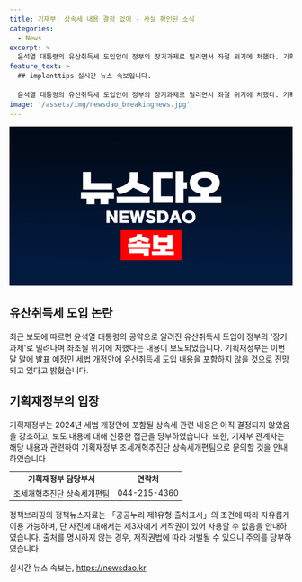 ```yaml
---
title: 기재부, 상속세 내용 결정 없어 - 사실 확인된 소식
categories:
  - News
excerpt: >
  윤석열 대통령의 유산취득세 도입안이 정부의 장기과제로 밀리면서 좌절 위기에 처했다. 기획재정부는 이를 단기과제에 포함시키지 않을 것으로 전해졌지만, 세법 개정안에는 결정된 내용이 없다고 설명했다. 이에 대한 논란이 예상되며, 유산취득세 도입 여부에 대한 관심이 높아지고 있다.
feature_text: >
  ## implanttips 실시간 뉴스 속보입니다.

  윤석열 대통령의 유산취득세 도입안이 정부의 장기과제로 밀리면서 좌절 위기에 처했다. 기획재정부는 이를 단기과제에 포함시키지 않을 것으로 전해졌지만, 세법 개정안에는 결정된 내용이 없다고 설명했다. 이에 대한 논란이 예상되며, 유산취득세 도입 여부에 대한 관심이 높아지고 있다.
image: '/assets/img/newsdao_breakingnews.jpg'
---
```


<p><img src="/assets/img/newsdao_breakingnews.jpg" alt="implanttips 속보" /></p>

<h2 data-ke-size="size26">유산취득세 도입 논란</h2>

<p data-ke-size="size16">최근 보도에 따르면 윤석열 대통령의 공약으로 알려진 유산취득세 도입이 정부의 '장기 과제'로 밀려나며 좌초될 위기에 처했다는 내용이 보도되었습니다. 기획재정부는 이번 달 말에 발표 예정인 세법 개정안에 유산취득세 도입 내용을 포함하지 않을 것으로 전망되고 있다고 밝혔습니다.</p>

<h2 data-ke-size="size26">기획재정부의 입장</h2>

<p data-ke-size="size16">기획재정부는 2024년 세법 개정안에 포함될 상속세 관련 내용은 아직 결정되지 않았음을 강조하고, 보도 내용에 대해 신중한 접근을 당부하였습니다. 또한, 기재부 관계자는 해당 내용과 관련하여 기획재정부 조세개혁추진단 상속세개편팀으로 문의할 것을 안내하였습니다.</p>

<table>
   <tr>
      <td style="text-align: center; height: 17px;"><b>기획재정부 담당부서</b></td>
      <td style="text-align: center; height: 17px;"><b>연락처</b></td>
   </tr>
   <tr>
      <td style="text-align: center; height: 17px;">조세개혁추진단 상속세개편팀</td>
      <td style="text-align: center; height: 17px;">044-215-4360</td>
   </tr>
</table>

<p data-ke-size="size16">정책브리핑의 정책뉴스자료는 「공공누리 제1유형:출처표시」의 조건에 따라 자유롭게 이용 가능하며, 단 사진에 대해서는 제3자에게 저작권이 있어 사용할 수 없음을 안내하였습니다. 출처를 명시하지 않는 경우, 저작권법에 따라 처벌될 수 있으니 주의를 당부하였습니다.</p>
실시간 뉴스 속보는, <a href="https://newsdao.kr" rel="dofollow">https://newsdao.kr</a>


